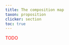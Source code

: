 ```yaml
---
title: The composition map
taxon: proposition
clicker: section
toc: true
---
```


<span style="color:red">TODO</span>
